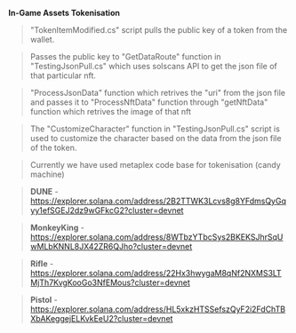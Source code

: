 **In-Game Assets Tokenisation** 

> "TokenItemModified.cs" script pulls the public key of a token from the wallet.

> Passes the public key to "GetDataRoute" function in "TestingJsonPull.cs" which uses solscans API to get the json file of that particular nft.

> "ProcessJsonData" function which retrives the "uri" from the json file and passes it to "ProcessNftData" function through "getNftData" function which retrives the image of that nft

> The "CustomizeCharacter" function in "TestingJsonPull.cs" script is used to customize the character based on the data from the json file of the token.

> Currently we have used  metaplex code base for tokenisation (candy machine)

> **DUNE** - https://explorer.solana.com/address/2B2TTWK3Lcvs8g8YFdmsQyGqyy1efSGEJ2dz9wGFkcG2?cluster=devnet

> **MonkeyKing** - https://explorer.solana.com/address/8WTbzYTbcSys2BKEKSJhrSqUwMLbKNNL8JX42ZR6QJho?cluster=devnet

> **Rifle** - https://explorer.solana.com/address/22Hx3hwygaM8qNf2NXMS3LTMjTh7KvgKooGo3NfEMous?cluster=devnet

> **Pistol** - https://explorer.solana.com/address/HL5xkzHTSSefszQyF2i2FdChTBXbAKeggejELKvkEeU2?cluster=devnet
